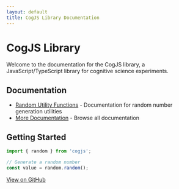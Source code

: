 ```yaml
---
layout: default
title: CogJS Library Documentation
---
```


# CogJS Library

Welcome to the documentation for the CogJS library, a JavaScript/TypeScript library for cognitive science experiments.

## Documentation

- [Random Utility Functions](docs/random-utils.md) - Documentation for random number generation utilities
- [More Documentation](docs/) - Browse all documentation

## Getting Started

```javascript
import { random } from 'cogjs';

// Generate a random number
const value = random.random();
```

[View on GitHub](https://github.com/chenyu-psy/cogjs)
